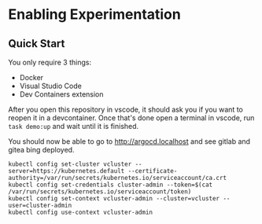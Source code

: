 # Enabling Experimentation

## Quick Start

You only require 3 things:

- Docker
- Visual Studio Code
- Dev Containers extension

After you open this repository in vscode, it should ask you if you want to reopen it in a devcontainer.
Once that's done open a terminal in vscode, run `task demo:up` and wait until it is finished.

You should now be able to go to http://argocd.localhost and see gitlab and gitea bing deployed.

```
kubectl config set-cluster vcluster --server=https://kubernetes.default --certificate-authority=/var/run/secrets/kubernetes.io/serviceaccount/ca.crt
kubectl config set-credentials cluster-admin --token=$(cat /var/run/secrets/kubernetes.io/serviceaccount/token)
kubectl config set-context vcluster-admin --cluster=vcluster --user=cluster-admin
kubectl config use-context vcluster-admin
```
